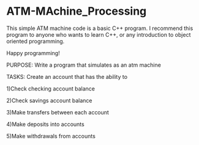# ATM-MAchine_Processing
This simple ATM machine code is a basic C++ program. I recommend this program to anyone who wants to learn C++, or any introduction to object oriented programming.

Happy programming!

PURPOSE:
Write a program that simulates as an atm machine

TASKS:
Create an account that has the ability to

1)Check checking account balance

2)Check savings account balance

3)Make transfers between each account

4)Make deposits into accounts

5)Make withdrawals from accounts
